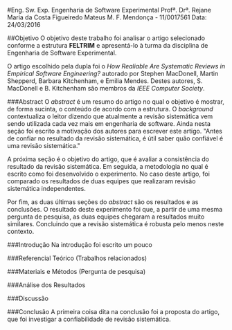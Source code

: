 #Eng. Sw. Exp.
Engenharia de Software Experimental
Profª. Drª. Rejane Maria da Costa Figueiredo
Mateus M. F. Mendonça - 11/0017561
Data: 24/03/2016

##Objetivo
O objetivo deste trabalho foi analisar o artigo selecionado conforme a estrutura **FELTRIM** e apresentá-lo à turma da disciplina de Engenharia de Software Experimental.

O artigo escolhido pela dupla foi o *How Realiable Are Systematic Reviews in Empirical Software Engineering?* autorado por Stephen MacDonell, Martin Shepperd, Barbara Kitchenham, e Emilia Mendes. Destes autores, S. MacDonell e B. Kitchenham são membros da *IEEE Computer Society*.

###Abstract
O *abstract* é um resumo do artigo no qual o objetivo é mostrar, de forma sucinta, o conteúdo de acordo com a estrutura. O *background* contextualiza o leitor dizendo que atualmente a revisão sistemática vem sendo utilizada cada vez mais em engenharia de software. Ainda nesta seção foi escrito a motivação dos autores para escrever este artigo. "Antes de confiar no resultado da revisão sistemática, é útil saber quão confiável é uma revisão sistemática."

A próxima seção é o objetivo do artigo, que é avaliar a consistência do resultado da revisão sistemática. Em seguida, a metodologia no qual é escrito como foi desenvolvido o experimento. No caso deste artigo, foi comparado os resultados de duas equipes que realizaram revisão sistemática independentes.

Por fim, as duas últimas seções do *abstract* são os resultados e as conclusões. O resultado deste experimento foi que, a partir de uma mesma pergunta de pesquisa, as duas equipes chegaram a resultados muito similares. Concluindo que a revisão sistemática é robusta pelo menos neste contexto.

###Introdução
Na introdução foi escrito um pouco

###Referencial Teórico (Trabalhos relacionados)

###Materiais e Métodos (Pergunta de pesquisa)

###Análise dos Resultados

###Discussão

###Conclusão
A primeira coisa dita na conclusão foi a proposta do artigo, que foi investigar a confiabilidade de revisão sistemática.

<!--

- Contexto; (o que tem na Introdução? )
(como foram descritos o problema, as lacunas, o objetivo e a metodologia na Introdução?)
    - Background - Revisão bibliográfica?
    - Lacunas;
    - Objetivo do trabalho;
    - Metodologia de pesquisa adotada;
    - Organização do Trabalho
- Referencial Teórico; (quais são os pilares do trabalho proposto, como vcs estudantes percebem a diferença entre a revisão bibliográfica e referencial teórico?)
- Materiais e Método; (detalhar como apresentaram os materiais e o método: processo metodológico, coleta de dados, análise de dados, escrita dos resultados)
- Resultados; (como, ao coletar, analisaram os dados? Como escreveram sobre isso?
- Conclusão; e ( o que concluem de fato? O que foi diferente do apresentado na análise de dados?) (Tem citação na conclusão?)
- Palavras-chave (quais são?)
**Material da Feltrim no moodle**

###Contexto

####Background
Qual o cenário do trabalho que foi feito?
Revisão Teórica: Aqueles atores do artigo estão se embasando em que publicações, filosofias, processos, conceitos. != Revisão Bibliográfica

Embora tenha várias ferramentas,emq ual que eu estou ....

"Eu sei o que tá acontecendo no mundo."

Revisão bibliográfica: Tá na introdução. tira uma foto de tudo. máximo que consegue falar sobre as pesquisas sobre o que eu tô tratando no artigo. Não entra em detalhes. Sem tomar partido

Referencial teórico: é detalhado. Tomei um patido, exclui minha filosofia de vida, e detalho a filosofia.

####Lacunas
Falhas, coisas que estão por realizar, os problemas...

####Objetivo do trabalho
Escolha um problema e faz bem feito
Diz qual o objetivo dado a LAcuna.

####Metodologia de pesquisa adotada
Dado a lacuna, escolha a metodologia.
limitações, até onde pode ir, até onde não.
O que tem que respeitar, prazo valores...
Analisamos outros kanbans, em outros países.
A partir dessa base, propõe algo.
Buscou as características do órgão para propôr..
Pesquisa descritiva -> Pesquisa experimental
Longitudinal leva tempo
Avaliar viabilidade para o aluno

Escolha metodológica
Descritiva, experimental.

Material -> meu órgao é o TCU
meu objeto é o portal da unb/fga
Objeto é o material

O que eu vou fazer, e com o quê?

Quali? Quanti? Quali e Quanti?

####Resultados


####Conclusão
Começa com resumo.
-->
